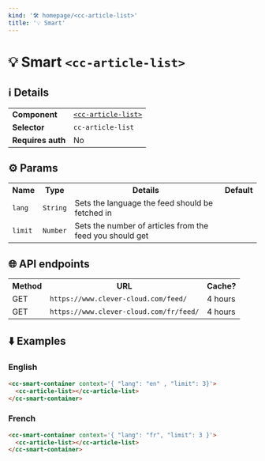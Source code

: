 ```yaml
---
kind: '🛠 homepage/<cc-article-list>'
title: '💡 Smart'
---
```


# 💡 Smart `<cc-article-list>`

## ℹ️ Details

<table>
  <tr><td><strong>Component    </strong> <td><a href="https://www.clever-cloud.com/doc/clever-components/?path=/docs/ ..."><code>&lt;cc-article-list&gt;</code></a>
  <tr><td><strong>Selector     </strong> <td><code>cc-article-list</code>
  <tr><td><strong>Requires auth</strong> <td>No
</table>

## ⚙️ Params

<table>
  <tr><th>Name                   <th>Type                   <th>Details                       <th>Default
  <tr><td><code>lang</code>  <td><code>String</code>    <td>Sets the language the feed should be fetched in<td>
  <tr><td><code>limit</code>  <td><code>Number</code>    <td>Sets the number of articles from the feed you should get<td>
</table>

## 🌐 API endpoints

<table>
  <tr><th>Method <th>URL                                                   <th>Cache?
  <tr><td>GET    <td><code>https://www.clever-cloud.com/feed/</code>       <td>4 hours
  <tr><td>GET    <td><code>https://www.clever-cloud.com/fr/feed/</code>    <td>4 hours
</table>

## ⬇️️ Examples

### English

```html
<cc-smart-container context='{ "lang": "en" , "limit": 3}'>
  <cc-article-list></cc-article-list>
</cc-smart-container>
```

<cc-smart-container context='{ "lang": "en", "limit": 3 }'>
  <cc-article-list></cc-article-list>
</cc-smart-container>

### French

```html
<cc-smart-container context='{ "lang": "fr", "limit": 3 }'>
  <cc-article-list></cc-article-list>
</cc-smart-container>
```

<cc-smart-container context='{ "lang": "fr", "limit": 3 }'>
  <cc-article-list></cc-article-list>
</cc-smart-container>
